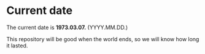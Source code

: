 # Current date

The current date is **1973.03.07.** (YYYY.MM.DD.)

This repository will be good when the world ends, so we will know how long it lasted.